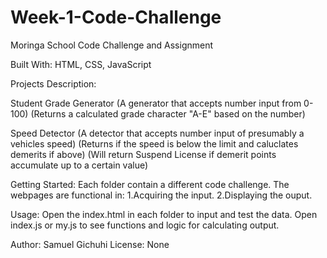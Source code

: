 # Week-1-Code-Challenge
Moringa School Code Challenge and Assignment

Built With:
HTML, CSS, JavaScript

Projects Description:

Student Grade Generator
(A generator that accepts number input from 0-100)
(Returns a calculated grade character "A-E" based on the number)

Speed Detector
(A detector that accepts number input of presumably a vehicles speed)
(Returns if the speed is below the limit and caluclates demerits if above)
(Will return Suspend License if demerit points accumulate up to a certain value)



Getting Started:
Each folder contain a different code challenge. 
The webpages are functional in: 
1.Acquiring the input.
2.Displaying the ouput.


Usage:
Open the index.html in each folder to input and test the data.
Open index.js or my.js to see functions and logic for calculating output.

Author: Samuel Gichuhi
License: None

